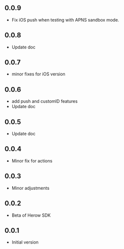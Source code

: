 ## 0.0.9
* Fix iOS push when testing with APNS sandbox mode.

## 0.0.8
* Update doc

## 0.0.7
* minor fixes for iOS version

## 0.0.6
* add push and customID features
* Update doc

## 0.0.5

* Update doc 

## 0.0.4

* Minor fix for actions

## 0.0.3

* Minor adjustments

## 0.0.2

* Beta of Herow SDK

## 0.0.1

* Initial version
